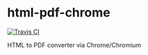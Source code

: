 # html-pdf-chrome

[![Travis CI](https://travis-ci.org/westy92/html-pdf-chrome.svg)](https://travis-ci.org/westy92/html-pdf-chrome/)

HTML to PDF converter via Chrome/Chromium

